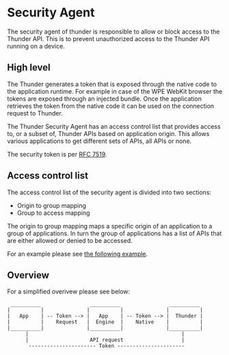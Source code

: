 # Security Agent

The security agent of thunder is responsible to allow or block access to the Thunder API. This is to prevent unauthorized access to the Thunder API running on a device. 


## High level


The Thunder generates a token that is exposed through the native code to the application runtime. For example in case of the WPE WebKit browser the tokens are exposed through an injected bundle. Once the application retrieves the token from the native code it can be used on the connection request to Thunder.


The Thunder Security Agent has an access control list that provides access to, or a subset of, Thunder APIs based on application origin. This allows various applications to get different sets of APIs, all APIs or none.


The security token is per [RFC 7519](https://tools.ietf.org/html/rfc7519).

## Access control list

The access control list of the security agent is divided into two sections:

- Origin to group mapping
- Group to access mapping


The origin to group mapping maps a specific origin of an application to a group of applications. In turn the group of applications has a list of APIs that are either allowed or denied to be accessed. 

For an example please see [the following example](https://github.com/WebPlatformForEmbedded/ThunderNanoServices/blob/master/SecurityAgent/data.json).


## Overview

For a simplified overivew please see below:

     __________                __________                __________
    |          |              |          |              |          |
    |   App    | -- Token --> |   App    | -- Token --> |  Thunder |
    |          |    Request   |  Engine  |    Native    |          |
    |__________|              |__________|              |__________|
          |                                                  |
          |                    API request                   |
           ---------------------- Token ----------------------
